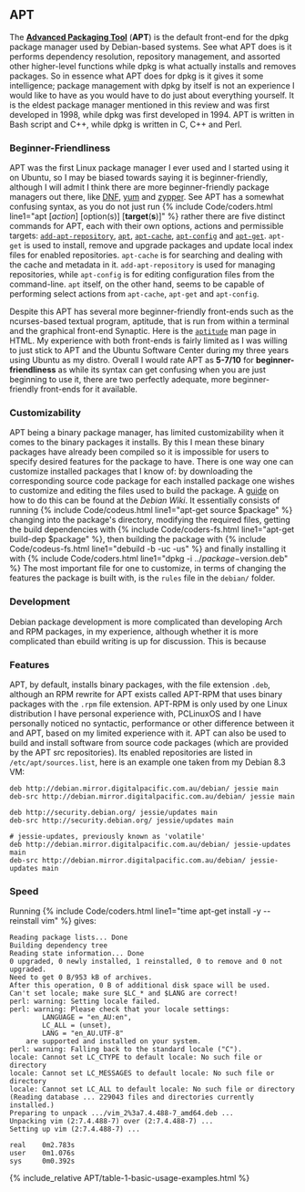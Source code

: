 ## APT
The [**Advanced Packaging Tool**](https://wiki.debian.org/Apt) (**APT**) is the default front-end for the dpkg package manager used by Debian-based systems. See what APT does is it performs dependency resolution, repository management, and assorted other higher-level functions while dpkg is what actually installs and removes packages. So in essence what APT does for dpkg is it gives it some intelligence; package management with dpkg by itself is not an experience I would like to have as you would have to do just about everything yourself. It is the eldest package manager mentioned in this review and was first developed in 1998, while dpkg was first developed in 1994. APT is written in Bash script and C++, while dpkg is written in C, C++ and Perl.

### Beginner-Friendliness
APT was the first Linux package manager I ever used and I started using it on Ubuntu, so I may be biased towards saying it is beginner-friendly, although I will admit I think there are more beginner-friendly package managers out there, like [DNF](#dnf), [yum](#yum) and [zypper](#zypp). See APT has a somewhat confusing syntax, as you do not just run {% include Code/coders.html line1="apt [<i>action</i>] [option(s)] [<b>target</b>(<b>s</b>)]" %} rather there are five distinct commands for APT, each with their own options, actions and permissible targets: [`add-apt-repository`](/man/add-apt-repository.1.html), [`apt`](/man/apt.8.html), [`apt-cache`](/man/apt-cache.8.html), [`apt-config`](/man/apt-config.8.html) and [`apt-get`](/man/apt-get.8.html). `apt-get` is used to install, remove and upgrade packages and update local index files for enabled repositories. `apt-cache` is for searching and dealing with the cache and metadata in it. `add-apt-repository` is used for managing repositories, while `apt-config` is for editing configuration files from the command-line. `apt` itself, on the other hand, seems to be capable of performing select actions from `apt-cache`, `apt-get` and `apt-config`.

Despite this APT has several more beginner-friendly front-ends such as the ncurses-based textual program, aptitude, that is run from within a terminal and the graphical front-end Synaptic. Here is the [`aptitude`](/man/aptitude.8.html) man page in HTML. My experience with both front-ends is fairly limited as I was willing to just stick to APT and the Ubuntu Software Center during my three years using Ubuntu as my distro. Overall I would rate APT as **5-7/10** for **beginner-friendliness** as while its syntax can get confusing when you are just beginning to use it, there are two perfectly adequate, more beginner-friendly front-ends for it available.

### Customizability
APT being a binary package manager, has limited customizability when it comes to the binary packages it installs. By this I mean these binary packages have already been compiled so it is impossible for users to specify desired features for the package to have. There is one way one can customize installed packages that I know of: by downloading the corresponding source code package for each installed package one wishes to customize and editing the files used to build the package. A [guide](https://wiki.debian.org/BuildingTutorial) on how to do this can be found at the *Debian Wiki*. It essentially consists of running {% include Code/codeus.html line1="apt-get source $package" %} changing into the package's directory, modifying the required files, getting the build dependencies with {% include Code/coders-fs.html line1="apt-get build-dep $package" %}, then building the package with {% include Code/codeus-fs.html line1="debuild -b -uc -us" %} and finally installing it with {% include Code/coders.html line1="dpkg -i ../$package-$version.deb" %} The most important file for one to customize, in terms of changing the features the package is built with, is the `rules` file in the `debian/` folder.

### Development
Debian package development is more complicated than developing Arch and RPM packages, in my experience, although whether it is more complicated than ebuild writing is up for discussion. This is because 

### Features
APT, by default, installs binary packages, with the file extension `.deb`, although an RPM rewrite for APT exists called APT-RPM that uses binary packages with the `.rpm` file extension. APT-RPM is only used by one Linux distribution I have personal experience with, PCLinuxOS and I have personally noticed no syntactic, performance or other difference between it and APT, based on my limited experience with it. APT can also be used to build and install software from source code packages (which are provided by the APT src repositories). Its enabled repositories are listed in `/etc/apt/sources.list`, here is an example one taken from my Debian 8.3 VM:

~~~
deb http://debian.mirror.digitalpacific.com.au/debian/ jessie main
deb-src http://debian.mirror.digitalpacific.com.au/debian/ jessie main

deb http://security.debian.org/ jessie/updates main
deb-src http://security.debian.org/ jessie/updates main

# jessie-updates, previously known as 'volatile'
deb http://debian.mirror.digitalpacific.com.au/debian/ jessie-updates main
deb-src http://debian.mirror.digitalpacific.com.au/debian/ jessie-updates main
~~~

### Speed
Running {% include Code/coders.html line1="time apt-get install -y --reinstall vim" %} gives:

~~~
Reading package lists... Done
Building dependency tree
Reading state information... Done
0 upgraded, 0 newly installed, 1 reinstalled, 0 to remove and 0 not upgraded.
Need to get 0 B/953 kB of archives.
After this operation, 0 B of additional disk space will be used.
Can't set locale; make sure $LC_* and $LANG are correct!
perl: warning: Setting locale failed.
perl: warning: Please check that your locale settings:
        LANGUAGE = "en_AU:en",
        LC_ALL = (unset),
        LANG = "en_AU.UTF-8"
    are supported and installed on your system.
perl: warning: Falling back to the standard locale ("C").
locale: Cannot set LC_CTYPE to default locale: No such file or directory
locale: Cannot set LC_MESSAGES to default locale: No such file or directory
locale: Cannot set LC_ALL to default locale: No such file or directory
(Reading database ... 229043 files and directories currently installed.)
Preparing to unpack .../vim_2%3a7.4.488-7_amd64.deb ...
Unpacking vim (2:7.4.488-7) over (2:7.4.488-7) ...
Setting up vim (2:7.4.488-7) ...

real    0m2.783s
user    0m1.076s
sys     0m0.392s
~~~

{% include_relative APT/table-1-basic-usage-examples.html %}
